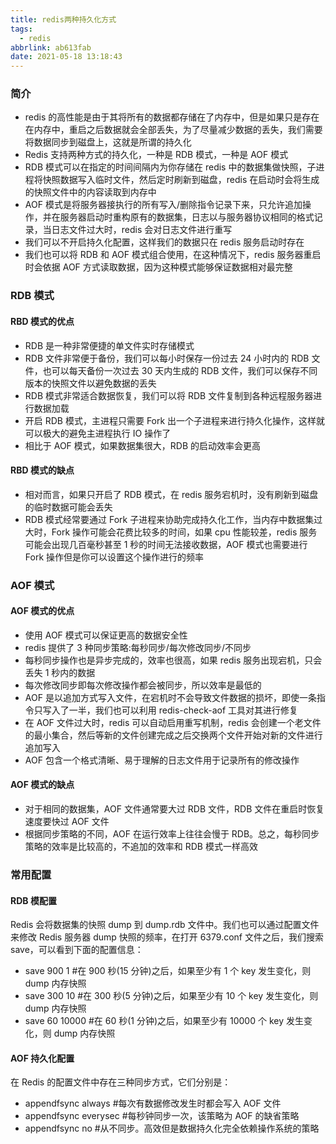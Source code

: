 ```yaml
---
title: redis两种持久化方式
tags:
  - redis
abbrlink: ab613fab
date: 2021-05-18 13:18:43
---
```


### 简介

- redis 的高性能是由于其将所有的数据都存储在了内存中，但是如果只是存在在内存中，重启之后数据就会全部丢失，为了尽量减少数据的丢失，我们需要将数据同步到磁盘上，这就是所谓的持久化
- Redis 支持两种方式的持久化，一种是 RDB 模式，一种是 AOF 模式
- RDB 模式可以在指定的时间间隔内为你存储在 redis 中的数据集做快照，子进程将快照数据写入临时文件，然后定时刷新到磁盘，redis 在启动时会将生成的快照文件中的内容读取到内存中
- AOF 模式是将服务器接执行的所有写入/删除指令记录下来，只允许追加操作，并在服务器启动时重构原有的数据集，日志以与服务器协议相同的格式记录，当日志文件过大时，redis 会对日志文件进行重写
- 我们可以不开启持久化配置，这样我们的数据只在 redis 服务启动时存在
- 我们也可以将 RDB 和 AOF 模式组合使用，在这种情况下，redis 服务器重启时会依据 AOF 方式读取数据，因为这种模式能够保证数据相对最完整

### RDB 模式

#### RBD 模式的优点

- RDB 是一种非常便捷的单文件实时存储模式
- RDB 文件非常便于备份，我们可以每小时保存一份过去 24 小时内的 RDB 文件，也可以每天备份一次过去 30 天内生成的 RDB 文件，我们可以保存不同版本的快照文件以避免数据的丢失
- RDB 模式非常适合数据恢复，我们可以将 RDB 文件复制到各种远程服务器进行数据加载
- 开启 RDB 模式，主进程只需要 Fork 出一个子进程来进行持久化操作，这样就可以极大的避免主进程执行 IO 操作了
- 相比于 AOF 模式，如果数据集很大，RDB 的启动效率会更高

#### RBD 模式的缺点

- 相对而言，如果只开启了 RDB 模式，在 redis 服务宕机时，没有刷新到磁盘的临时数据可能会丢失
- RDB 模式经常要通过 Fork 子进程来协助完成持久化工作，当内存中数据集过大时，Fork 操作可能会花费比较多的时间，如果 cpu 性能较差，redis 服务可能会出现几百毫秒甚至 1 秒的时间无法接收数据，AOF 模式也需要进行 Fork 操作但是你可以设置这个操作进行的频率

### AOF 模式

#### AOF 模式的优点

- 使用 AOF 模式可以保证更高的数据安全性
- redis 提供了 3 种同步策略:每秒同步/每次修改同步/不同步
- 每秒同步操作也是异步完成的，效率也很高，如果 redis 服务出现宕机，只会丢失 1 秒内的数据
- 每次修改同步即每次修改操作都会被同步，所以效率是最低的
- AOF 是以追加方式写入文件，在宕机时不会导致文件数据的损坏，即使一条指令只写入了一半，我们也可以利用 redis-check-aof 工具对其进行修复
- 在 AOF 文件过大时，redis 可以自动启用重写机制，redis 会创建一个老文件的最小集合，然后等新的文件创建完成之后交换两个文件开始对新的文件进行追加写入
- AOF 包含一个格式清晰、易于理解的日志文件用于记录所有的修改操作

#### AOF 模式的缺点

- 对于相同的数据集，AOF 文件通常要大过 RDB 文件，RDB 文件在重启时恢复速度要快过 AOF 文件
- 根据同步策略的不同，AOF 在运行效率上往往会慢于 RDB。总之，每秒同步策略的效率是比较高的，不追加的效率和 RDB 模式一样高效

### 常用配置

#### RDB 模配置

Redis 会将数据集的快照 dump 到 dump.rdb 文件中。我们也可以通过配置文件来修改 Redis 服务器 dump 快照的频率，在打开 6379.conf 文件之后，我们搜索 save，可以看到下面的配置信息：

- save 900 1 #在 900 秒(15 分钟)之后，如果至少有 1 个 key 发生变化，则 dump 内存快照
- save 300 10 #在 300 秒(5 分钟)之后，如果至少有 10 个 key 发生变化，则 dump 内存快照
- save 60 10000 #在 60 秒(1 分钟)之后，如果至少有 10000 个 key 发生变化，则 dump 内存快照

#### AOF 持久化配置

在 Redis 的配置文件中存在三种同步方式，它们分别是：

- appendfsync always #每次有数据修改发生时都会写入 AOF 文件
- appendfsync everysec #每秒钟同步一次，该策略为 AOF 的缺省策略
- appendfsync no #从不同步。高效但是数据持久化完全依赖操作系统的策略
